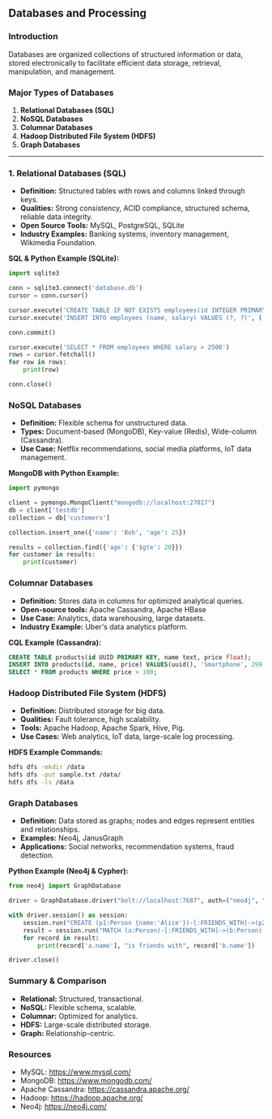## Databases and Processing

### Introduction
Databases are organized collections of structured information or data, stored electronically to facilitate efficient data storage, retrieval, manipulation, and management.

### Major Types of Databases
1. **Relational Databases (SQL)**
2. **NoSQL Databases**
3. **Columnar Databases**
4. **Hadoop Distributed File System (HDFS)**
5. **Graph Databases**

---

### 1. Relational Databases (SQL)
- **Definition:** Structured tables with rows and columns linked through keys.
- **Qualities:** Strong consistency, ACID compliance, structured schema, reliable data integrity.
- **Open Source Tools:** MySQL, PostgreSQL, SQLite
- **Industry Examples:** Banking systems, inventory management, Wikimedia Foundation.

**SQL & Python Example (SQLite):**
```python
import sqlite3

conn = sqlite3.connect('database.db')
cursor = conn.cursor()

cursor.execute('CREATE TABLE IF NOT EXISTS employees(id INTEGER PRIMARY KEY, name TEXT, salary REAL)')
cursor.execute('INSERT INTO employees (name, salary) VALUES (?, ?)', ('Alice', 3000))

conn.commit()

cursor.execute('SELECT * FROM employees WHERE salary > 2500')
rows = cursor.fetchall()
for row in rows:
    print(row)

conn.close()
```

###  NoSQL Databases
- **Definition:** Flexible schema for unstructured data.
- **Types:** Document-based (MongoDB), Key-value (Redis), Wide-column (Cassandra).
- **Use Case:** Netflix recommendations, social media platforms, IoT data management.

**MongoDB with Python Example:**
```python
import pymongo

client = pymongo.MongoClient("mongodb://localhost:27017")
db = client['testdb']
collection = db['customers']

collection.insert_one({'name': 'Bob', 'age': 25})

results = collection.find({'age': {'$gte': 20}})
for customer in results:
    print(customer)
```

### Columnar Databases
- **Definition:** Stores data in columns for optimized analytical queries.
- **Open-source tools:** Apache Cassandra, Apache HBase
- **Use Case:** Analytics, data warehousing, large datasets.
- **Industry Example:** Uber's data analytics platform.

**CQL Example (Cassandra):**
```sql
CREATE TABLE products(id UUID PRIMARY KEY, name text, price float);
INSERT INTO products(id, name, price) VALUES(uuid(), 'Smartphone', 299.99);
SELECT * FROM products WHERE price > 100;
```

### Hadoop Distributed File System (HDFS)
- **Definition:** Distributed storage for big data.
- **Qualities:** Fault tolerance, high scalability.
- **Tools:** Apache Hadoop, Apache Spark, Hive, Pig.
- **Use Cases:** Web analytics, IoT data, large-scale log processing.

**HDFS Example Commands:**
```bash
hdfs dfs -mkdir /data
hdfs dfs -put sample.txt /data/
hdfs dfs -ls /data
```

### Graph Databases
- **Definition:** Data stored as graphs; nodes and edges represent entities and relationships.
- **Examples:** Neo4j, JanusGraph
- **Applications:** Social networks, recommendation systems, fraud detection.

**Python Example (Neo4j & Cypher):**
```python
from neo4j import GraphDatabase

driver = GraphDatabase.driver("bolt://localhost:7687", auth=("neo4j", "password"))

with driver.session() as session:
    session.run("CREATE (p1:Person {name:'Alice'})-[:FRIENDS_WITH]->(p2:Person {name:'Bob'})")
    result = session.run("MATCH (a:Person)-[:FRIENDS_WITH]->(b:Person) RETURN a.name, b.name")
    for record in result:
        print(record['a.name'], "is friends with", record['b.name'])

driver.close()
```

### Summary & Comparison
- **Relational:** Structured, transactional.
- **NoSQL:** Flexible schema, scalable.
- **Columnar:** Optimized for analytics.
- **HDFS:** Large-scale distributed storage.
- **Graph:** Relationship-centric.

### Resources
- MySQL: https://www.mysql.com/
- MongoDB: https://www.mongodb.com/
- Apache Cassandra: https://cassandra.apache.org/
- Hadoop: https://hadoop.apache.org/
- Neo4j: https://neo4j.com/


